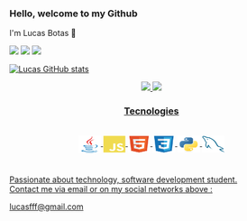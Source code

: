 ### Hello, welcome to my Github
I'm Lucas Botas 👋


  <a href="https://www.instagram.com/lucas_botas/" target="_blank"><img src="https://img.shields.io/badge/-Instagram-%23E4405F?style=for-the-badge&logo=instagram&logoColor=white" target="_blank"></a>
  <a href = "mailton:lucasfff7@gmail.com"><img src="https://img.shields.io/badge/-Gmail-%23333?style=for-the-badge&logo=gmail&logoColor=white" target="_blank"></a>
  <a href="https://www.linkedin.com/in/lucas-de-almeida-mariano-botas-121976168/" target="_blank"><img src="https://img.shields.io/badge/-LinkedIn-%230077B5?style=for-the-badge&logo=linkedin&logoColor=white" target="_blank">

![Lucas GitHub stats](https://github-readme-stats.vercel.app/api?username=LucasBotas&show_icons=true&theme=dracula)
  <div align="center">
  
 <a href="https://github.com/LucasBotas">
 <img height="150em" src="https://github-readme-stats.vercel.app/api?username=LucasBotas&show_icons=true&theme=radical"/_>
 <img height="150em" src="https://github-readme-stats.vercel.app/api/top-langs/?username=LucasBotas&layout=compact&theme=radical"/_>

  
 
### Tecnologies 
  </div>

 
<div align="center" style="display: inline_block"><br>
  <img align="center" alt="" height="30" width="40" src="https://raw.githubusercontent.com/devicons/devicon/master/icons/java/java-original.svg">
  <img align="center" alt="" height="30" width="40" src="https://raw.githubusercontent.com/devicons/devicon/master/icons/javascript/javascript-plain.svg">
  <img align="center" alt="" height="30" width="40" src="https://raw.githubusercontent.com/devicons/devicon/master/icons/html5/html5-original.svg">
  <img align="center" alt="" height="30" width="40" src="https://raw.githubusercontent.com/devicons/devicon/master/icons/css3/css3-original.svg">
  <img align="center" alt="" height="30" width="40" src="https://raw.githubusercontent.com/devicons/devicon/master/icons/python/python-original.svg">
  <img align="center" alt="" height="30" width="40" src="https://raw.githubusercontent.com/devicons/devicon/master/icons/mysql/mysql-original.svg">
</div>

#
Passionate about technology, software development student.<br>
Contact me via email or on my social networks above : 

lucasfff@gmail.com

    
